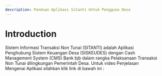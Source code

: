 ```yaml
---
description: Panduan Aplikasi Sitanti Untuk Pengguna Desa
---
```


# Introduction

Sistem Informasi Transaksi Non Tunai \(SITANTI\) adalah Aplikasi Penghubung Sistem Keuangan Desa \(SISKEUDES\) dengan Cash Management System \(CMS\) Bank bjb dalam rangka Pelaksanaan Transaksi Non Tunai dilingkungan Pemerintah Desa. Untuk video Penjelasan Mengenai Aplikasi silahkan klik link di bawah ini : 



